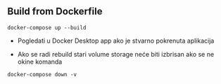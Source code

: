 ## Build from Dockerfile

`docker-compose up --build`

- Pogledati u Docker Desktop app ako je stvarno pokrenuta aplikacija

- Ako se radi rebuild stari volume storage neće biti izbrisan ako se ne okine komanda

`docker-compose down -v`
